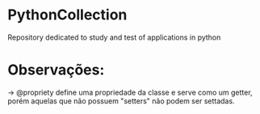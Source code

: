 # PythonCollection
Repository dedicated to study and test of applications in python


# Observações:

-> @propriety define uma propriedade da classe e serve como um getter, porém aquelas que não possuem "setters" não podem ser settadas.